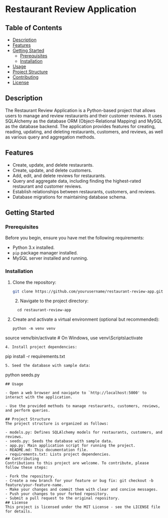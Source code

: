 # Restaurant Review Application

## Table of Contents

- [Description](#description)
- [Features](#features)
- [Getting Started](#getting-started)
  - [Prerequisites](#prerequisites)
  - [Installation](#installation)
- [Usage](#usage)
- [Project Structure](#project-structure)
- [Contributing](#contributing)
- [License](#license)

## Description

The Restaurant Review Application is a Python-based project that allows users to manage and review restaurants and their customer reviews. It uses SQLAlchemy as the database ORM (Object-Relational Mapping) and MySQL as the database backend. The application provides features for creating, reading, updating, and deleting restaurants, customers, and reviews, as well as various query and aggregation methods.

## Features

- Create, update, and delete restaurants.
- Create, update, and delete customers.
- Add, edit, and delete reviews for restaurants.
- Query and aggregate data, including finding the highest-rated restaurant and customer reviews.
- Establish relationships between restaurants, customers, and reviews.
- Database migrations for maintaining database schema.

## Getting Started

### Prerequisites

Before you begin, ensure you have met the following requirements:

- Python 3.x installed.
- `pip` package manager installed.
- MySQL server installed and running.

### Installation

1. Clone the repository:

   ```bash
   git clone https://github.com/yourusername/restaurant-review-app.git
   ```
   2. Navigate to the project directory:
    ```
      cd restaurant-review-app
    ```
3. Create and activate a virtual environment (optional but recommended):
   ```
   python -m venv venv
source venv/bin/activate  # On Windows, use venv\Scripts\activate
```
4. Install project dependencies:
```
pip install -r requirements.txt
```
5. Seed the database with sample data:
```
python seeds.py
```
## Usage

- Open a web browser and navigate to `http://localhost:5000' to interact with the application.

- Use the provided methods to manage restaurants, customers, reviews, and perform queries.

## Project Structure
The project structure is organized as follows:

- models.py: Defines SQLAlchemy models for restaurants, customers, and reviews.
- seeds.py: Seeds the database with sample data.
- app.py: Main application script for running the project.
- README.md: This documentation file.
- requirements.txt: Lists project dependencies.
## Contributing
Contributions to this project are welcome. To contribute, please follow these steps:

- Fork the repository.
- Create a new branch for your feature or bug fix: git checkout -b feature/your-feature-name.
- Make your changes and commit them with clear and concise messages.
- Push your changes to your forked repository.
- Submit a pull request to the original repository.
## License
This project is licensed under the MIT License - see the LICENSE file for details.
